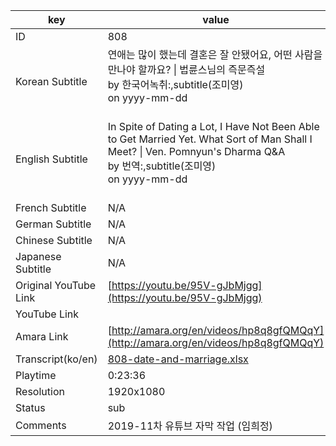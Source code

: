 |  key  |  value  |
|-------|---------|
| ID            | 808 |
| Korean Subtitle | 연애는 많이 했는데 결혼은 잘 안됐어요, 어떤 사람을 만나야 할까요? \| 법륜스님의 즉문즉설<br>by 한국어녹취:,subtitle(조미영)<br>on yyyy-mm-dd<br><br>|
| English Subtitle | In Spite of Dating a Lot, I Have Not Been Able to Get Married Yet. What Sort of Man Shall I Meet? \| Ven. Pomnyun's Dharma Q&A<br>by 번역:,subtitle(조미영)<br>on yyyy-mm-dd<br><br>|
| French Subtitle | N/A |
| German Subtitle | N/A |
| Chinese Subtitle | N/A |
| Japanese Subtitle | N/A |
| Original YouTube Link  | [https://youtu.be/95V-gJbMjgg](https://youtu.be/95V-gJbMjgg) |
| YouTube Link  |  |
| Amara Link    | [http://amara.org/en/videos/hp8q8gfQMQqY](http://amara.org/en/videos/hp8q8gfQMQqY) |
| Transcript(ko/en) | [808-date-and-marriage.xlsx](https://github.com/jungtosociety/dharma-qna/raw/master/sub/808/808-date-and-marriage.xlsx) |
| Playtime | 0:23:36 |
| Resolution | 1920x1080|
| Status | sub |
| Comments | 2019-11차 유튜브 자막 작업 (임희정) |
